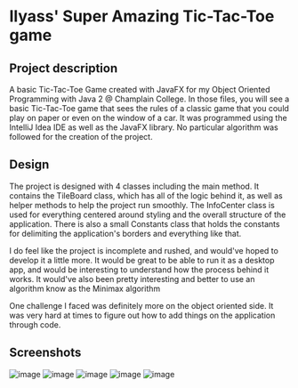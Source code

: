 # Ilyass' Super Amazing Tic-Tac-Toe game

## Project description
A basic Tic-Tac-Toe Game created with JavaFX for my Object Oriented Programming with Java 2 @ Champlain College.
In those files, you will see a basic Tic-Tac-Toe game that sees the rules of a classic game that you could play on paper or even on the window of a car. It was programmed
using the IntelliJ Idea IDE as well as the JavaFX library. No particular algorithm was followed for the creation of the project.

## Design
The project is designed with 4 classes including the main method. It contains the TileBoard class, which has all of the logic behind it, as well as helper
methods to help the project run smoothly. The InfoCenter class is used for everything centered around styling and the overall structure of the application.
There is also a small Constants class that holds the constants for delimiting the application's borders and everything like that.

I do feel like the project is incomplete and rushed, and would've hoped to develop it a little more. It would be great to be able to run it as a desktop app, and 
would be interesting to understand how the process behind it works. It would've also been pretty interesting and better to use an algorithm know as the Minimax algorithm

One challenge I faced was definitely more on the object oriented side. It was very hard at times to figure out how to add things on the application through code.

## Screenshots
![image](https://user-images.githubusercontent.com/101289749/170181220-0d74e5a6-9d5d-42bd-a866-ffff23def01a.png)
![image](https://user-images.githubusercontent.com/101289749/170181279-52b10f11-153a-4f6e-9a77-cd3d71463b72.png)
![image](https://user-images.githubusercontent.com/101289749/170181295-2a9a09a9-e67f-4992-83f3-61b3202af4e5.png)
![image](https://user-images.githubusercontent.com/101289749/170181325-52a21919-2a80-4eab-8e9d-ec6541df5c67.png)
![image](https://user-images.githubusercontent.com/101289749/170181402-5e01d1cf-6aaf-4543-aea5-8c6473cca3ed.png)



